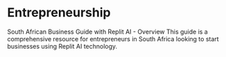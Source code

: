 # Entrepreneurship
South African Business Guide with Replit AI - Overview This guide is a comprehensive resource for entrepreneurs in South Africa looking to start businesses using Replit AI technology. 
